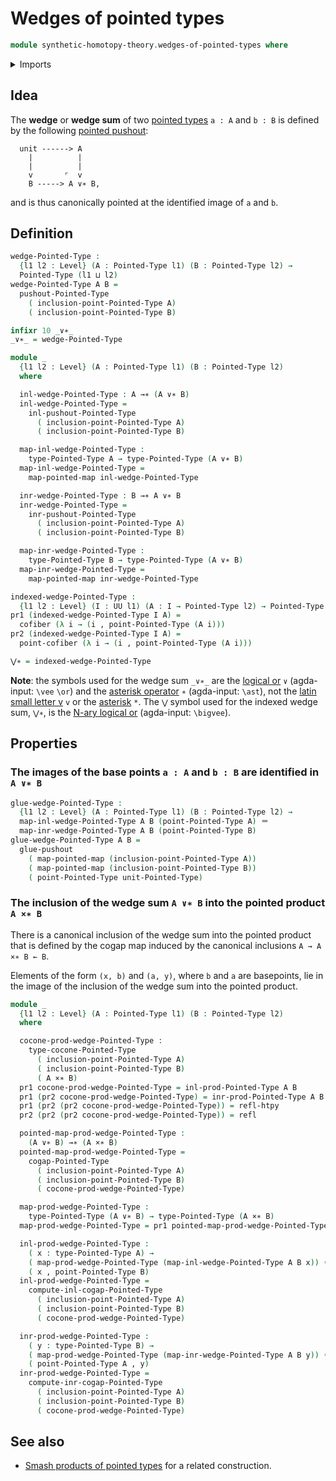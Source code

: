 # Wedges of pointed types

```agda
module synthetic-homotopy-theory.wedges-of-pointed-types where
```

<details><summary>Imports</summary>

```agda
open import foundation.action-on-identifications-functions
open import foundation.dependent-pair-types
open import foundation.homotopies
open import foundation.identity-types
open import foundation.universe-levels

open import structured-types.pointed-cartesian-product-types
open import structured-types.pointed-maps
open import structured-types.pointed-types
open import structured-types.pointed-unit-type

open import synthetic-homotopy-theory.cocones-under-spans-of-pointed-types
open import synthetic-homotopy-theory.cofibers
open import synthetic-homotopy-theory.pushouts
open import synthetic-homotopy-theory.pushouts-of-pointed-types
```

</details>

## Idea

The **wedge** or **wedge sum** of two
[pointed types](structured-types.pointed-types.md) `a : A` and `b : B` is
defined by the following
[pointed pushout](synthetic-homotopy-theory.pushouts-of-pointed-types.md):

```text
  unit ------> A
    |          |
    |          |
    v       ⌜  v
    B -----> A ∨∗ B,
```

and is thus canonically pointed at the identified image of `a` and `b`.

## Definition

```agda
wedge-Pointed-Type :
  {l1 l2 : Level} (A : Pointed-Type l1) (B : Pointed-Type l2) →
  Pointed-Type (l1 ⊔ l2)
wedge-Pointed-Type A B =
  pushout-Pointed-Type
    ( inclusion-point-Pointed-Type A)
    ( inclusion-point-Pointed-Type B)

infixr 10 _∨∗_
_∨∗_ = wedge-Pointed-Type

module _
  {l1 l2 : Level} (A : Pointed-Type l1) (B : Pointed-Type l2)
  where

  inl-wedge-Pointed-Type : A →∗ (A ∨∗ B)
  inl-wedge-Pointed-Type =
    inl-pushout-Pointed-Type
      ( inclusion-point-Pointed-Type A)
      ( inclusion-point-Pointed-Type B)

  map-inl-wedge-Pointed-Type :
    type-Pointed-Type A → type-Pointed-Type (A ∨∗ B)
  map-inl-wedge-Pointed-Type =
    map-pointed-map inl-wedge-Pointed-Type

  inr-wedge-Pointed-Type : B →∗ A ∨∗ B
  inr-wedge-Pointed-Type =
    inr-pushout-Pointed-Type
      ( inclusion-point-Pointed-Type A)
      ( inclusion-point-Pointed-Type B)

  map-inr-wedge-Pointed-Type :
    type-Pointed-Type B → type-Pointed-Type (A ∨∗ B)
  map-inr-wedge-Pointed-Type =
    map-pointed-map inr-wedge-Pointed-Type

indexed-wedge-Pointed-Type :
  {l1 l2 : Level} (I : UU l1) (A : I → Pointed-Type l2) → Pointed-Type (l1 ⊔ l2)
pr1 (indexed-wedge-Pointed-Type I A) =
  cofiber (λ i → (i , point-Pointed-Type (A i)))
pr2 (indexed-wedge-Pointed-Type I A) =
  point-cofiber (λ i → (i , point-Pointed-Type (A i)))

⋁∗ = indexed-wedge-Pointed-Type
```

**Note**: the symbols used for the wedge sum `_∨∗_` are the
[logical or](https://codepoints.net/U+2228) `∨` (agda-input: `\vee` `\or`) and
the [asterisk operator](https://codepoints.net/U+2217) `∗` (agda-input: `\ast`),
not the [latin small letter v](https://codepoints.net/U+0076) `v` or the
[asterisk](https://codepoints.net/U+002A) `*`. The `⋁` symbol used for the
indexed wedge sum, `⋁∗`, is the
[N-ary logical or](https://codepoints.net/U+22C1) (agda-input: `\bigvee`).

## Properties

### The images of the base points `a : A` and `b : B` are identified in `A ∨∗ B`

```agda
glue-wedge-Pointed-Type :
  {l1 l2 : Level} (A : Pointed-Type l1) (B : Pointed-Type l2) →
  map-inl-wedge-Pointed-Type A B (point-Pointed-Type A) ＝
  map-inr-wedge-Pointed-Type A B (point-Pointed-Type B)
glue-wedge-Pointed-Type A B =
  glue-pushout
    ( map-pointed-map (inclusion-point-Pointed-Type A))
    ( map-pointed-map (inclusion-point-Pointed-Type B))
    ( point-Pointed-Type unit-Pointed-Type)
```

### The inclusion of the wedge sum `A ∨∗ B` into the pointed product `A ×∗ B`

There is a canonical inclusion of the wedge sum into the pointed product that is
defined by the cogap map induced by the canonical inclusions `A → A ×∗ B ← B`.

Elements of the form `(x, b)` and `(a, y)`, where `b` and `a` are basepoints,
lie in the image of the inclusion of the wedge sum into the pointed product.

```agda
module _
  {l1 l2 : Level} (A : Pointed-Type l1) (B : Pointed-Type l2)
  where

  cocone-prod-wedge-Pointed-Type :
    type-cocone-Pointed-Type
      ( inclusion-point-Pointed-Type A)
      ( inclusion-point-Pointed-Type B)
      ( A ×∗ B)
  pr1 cocone-prod-wedge-Pointed-Type = inl-prod-Pointed-Type A B
  pr1 (pr2 cocone-prod-wedge-Pointed-Type) = inr-prod-Pointed-Type A B
  pr1 (pr2 (pr2 cocone-prod-wedge-Pointed-Type)) = refl-htpy
  pr2 (pr2 (pr2 cocone-prod-wedge-Pointed-Type)) = refl

  pointed-map-prod-wedge-Pointed-Type :
    (A ∨∗ B) →∗ (A ×∗ B)
  pointed-map-prod-wedge-Pointed-Type =
    cogap-Pointed-Type
      ( inclusion-point-Pointed-Type A)
      ( inclusion-point-Pointed-Type B)
      ( cocone-prod-wedge-Pointed-Type)

  map-prod-wedge-Pointed-Type :
    type-Pointed-Type (A ∨∗ B) → type-Pointed-Type (A ×∗ B)
  map-prod-wedge-Pointed-Type = pr1 pointed-map-prod-wedge-Pointed-Type

  inl-prod-wedge-Pointed-Type :
    ( x : type-Pointed-Type A) →
    ( map-prod-wedge-Pointed-Type (map-inl-wedge-Pointed-Type A B x)) ＝
    ( x , point-Pointed-Type B)
  inl-prod-wedge-Pointed-Type =
    compute-inl-cogap-Pointed-Type
      ( inclusion-point-Pointed-Type A)
      ( inclusion-point-Pointed-Type B)
      ( cocone-prod-wedge-Pointed-Type)

  inr-prod-wedge-Pointed-Type :
    ( y : type-Pointed-Type B) →
    ( map-prod-wedge-Pointed-Type (map-inr-wedge-Pointed-Type A B y)) ＝
    ( point-Pointed-Type A , y)
  inr-prod-wedge-Pointed-Type =
    compute-inr-cogap-Pointed-Type
      ( inclusion-point-Pointed-Type A)
      ( inclusion-point-Pointed-Type B)
      ( cocone-prod-wedge-Pointed-Type)
```

## See also

- [Smash products of pointed types](synthetic-homotopy-theory.smash-products-of-pointed-types.md)
  for a related construction.
